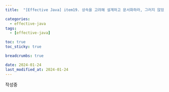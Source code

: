 ```yaml
---
title:  "[Effective Java] item19. 상속을 고려해 설계하고 문서화하라, 그러지 않았다면 상속을 금지하라 "

categories:
  - effective-java
tags:
  - [effective-java]

toc: true
toc_sticky: true

breadcrumbs: true

date: 2024-01-24
last_modified_at: 2024-01-24
---
```


작성중
